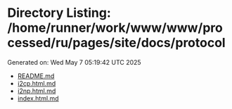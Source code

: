 # Directory Listing: /home/runner/work/www/www/processed/ru/pages/site/docs/protocol
Generated on: Wed May  7 05:19:42 UTC 2025

- [README.md](README.md)
- [i2cp.html.md](i2cp.html.md)
- [i2np.html.md](i2np.html.md)
- [index.html.md](index.html.md)
